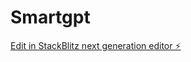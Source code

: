 # Smartgpt

[Edit in StackBlitz next generation editor ⚡️](https://stackblitz.com/~/github.com/Telshazz/Smartgpt)
